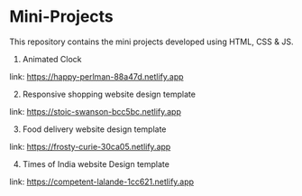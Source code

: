 # Mini-Projects

This repository contains the mini projects developed using HTML, CSS & JS.

1. Animated Clock

  link: https://happy-perlman-88a47d.netlify.app

2. Responsive shopping website design template

  link: https://stoic-swanson-bcc5bc.netlify.app

3. Food delivery website design template

  link: https://frosty-curie-30ca05.netlify.app
  
4. Times of India website Design template
 
  link: https://competent-lalande-1cc621.netlify.app
